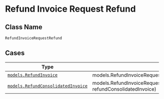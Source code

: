 
# Refund Invoice Request Refund

## Class Name

`RefundInvoiceRequestRefund`

## Cases

| Type | Factory Method |
|  --- | --- |
| [`models.RefundInvoice`](../../../doc/models/refund-invoice.md) | models.RefundInvoiceRequestRefundContainer.FromRefundInvoice(models.RefundInvoice refundInvoice) |
| [`models.RefundConsolidatedInvoice`](../../../doc/models/refund-consolidated-invoice.md) | models.RefundInvoiceRequestRefundContainer.FromRefundConsolidatedInvoice(models.RefundConsolidatedInvoice refundConsolidatedInvoice) |

